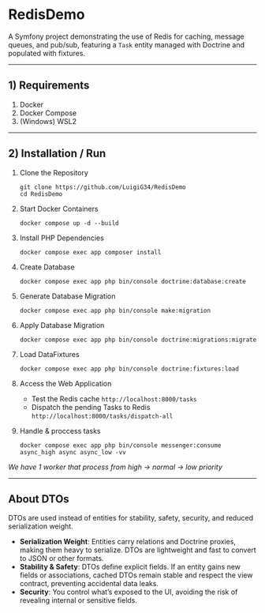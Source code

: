# RedisDemo
A Symfony project demonstrating the use of Redis for caching, message queues, and pub/sub, featuring a `Task` entity managed with Doctrine and populated with fixtures.

---

## 1) Requirements
1. Docker
2. Docker Compose
3. (Windows) WSL2

---

## 2) Installation / Run
1. Clone the Repository
   ```
   git clone https://github.com/LuigiG34/RedisDemo
   cd RedisDemo
   ```

2. Start Docker Containers
   ```
   docker compose up -d --build
   ```

3. Install PHP Dependencies
   ```
   docker compose exec app composer install
   ```

4. Create Database
   ```
   docker compose exec app php bin/console doctrine:database:create
   ```

5. Generate Database Migration
   ```
   docker compose exec app php bin/console make:migration
   ```

6. Apply Database Migration
   ```
   docker compose exec app php bin/console doctrine:migrations:migrate
   ```

7. Load DataFixtures
   ```
   docker compose exec app php bin/console doctrine:fixtures:load
   ```

8. Access the Web Application
   - Test the Redis cache `http://localhost:8000/tasks`
   - Dispatch the pending Tasks to Redis `http://localhost:8000/tasks/dispatch-all`

9. Handle & proccess tasks
   ```
   docker compose exec app php bin/console messenger:consume async_high async async_low -vv
   ```
*We have 1 worker that process from high → normal → low priority*

---

## About DTOs
DTOs are used instead of entities for stability, safety, security, and reduced serialization weight.

- **Serialization Weight**: Entities carry relations and Doctrine proxies, making them heavy to serialize. DTOs are lightweight and fast to convert to JSON or other formats.
- **Stability & Safety**: DTOs define explicit fields. If an entity gains new fields or associations, cached DTOs remain stable and respect the view contract, preventing accidental data leaks.
- **Security**: You control what’s exposed to the UI, avoiding the risk of revealing internal or sensitive fields.